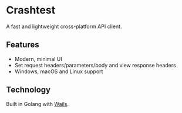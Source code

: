 # Crashtest

A fast and lightweight cross-platform API client.

## Features

- Modern, minimal UI
- Set request headers/parameters/body and view response headers
- Windows, macOS and Linux support

## Technology

Built in Golang with [Wails](https://wails.io).